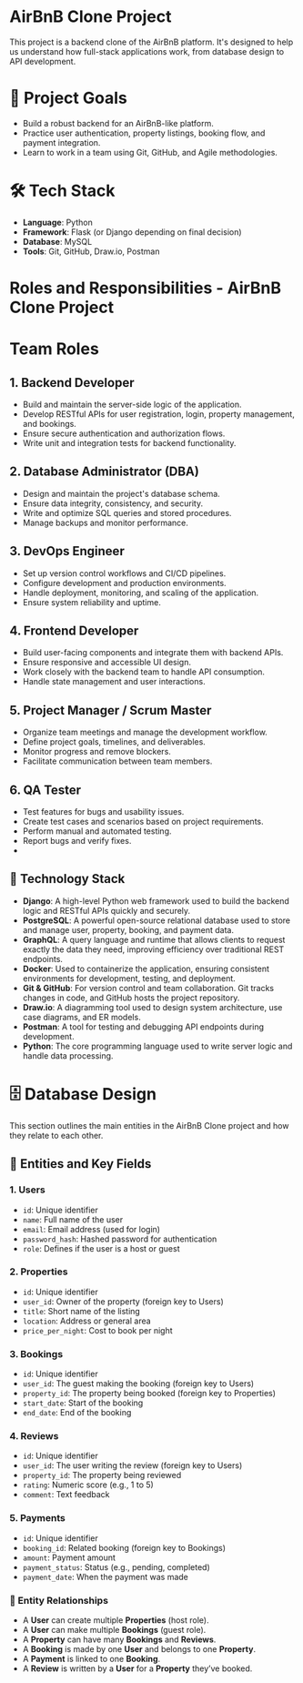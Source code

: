 # AirBnB Clone Project

This project is a backend clone of the AirBnB platform. It's designed to help us understand how full-stack applications work, from database design to API development.

#  📌 Project Goals

- Build a robust backend for an AirBnB-like platform.
- Practice user authentication, property listings, booking flow, and payment integration.
- Learn to work in a team using Git, GitHub, and Agile methodologies.

# 🛠️ Tech Stack

- **Language**: Python
- **Framework**: Flask (or Django depending on final decision)
- **Database**: MySQL
- **Tools**: Git, GitHub, Draw.io, Postman
# Roles and Responsibilities - AirBnB Clone Project

# Team Roles

## 1. Backend Developer
- Build and maintain the server-side logic of the application.
- Develop RESTful APIs for user registration, login, property management, and bookings.
- Ensure secure authentication and authorization flows.
- Write unit and integration tests for backend functionality.

## 2. Database Administrator (DBA)
- Design and maintain the project's database schema.
- Ensure data integrity, consistency, and security.
- Write and optimize SQL queries and stored procedures.
- Manage backups and monitor performance.

## 3. DevOps Engineer
- Set up version control workflows and CI/CD pipelines.
- Configure development and production environments.
- Handle deployment, monitoring, and scaling of the application.
- Ensure system reliability and uptime.

## 4. Frontend Developer 
- Build user-facing components and integrate them with backend APIs.
- Ensure responsive and accessible UI design.
- Work closely with the backend team to handle API consumption.
- Handle state management and user interactions.

## 5. Project Manager / Scrum Master
- Organize team meetings and manage the development workflow.
- Define project goals, timelines, and deliverables.
- Monitor progress and remove blockers.
- Facilitate communication between team members.

## 6. QA Tester
- Test features for bugs and usability issues.
- Create test cases and scenarios based on project requirements.
- Perform manual and automated testing.
- Report bugs and verify fixes.
- 
## 🧰 Technology Stack
- **Django**: A high-level Python web framework used to build the backend logic and RESTful APIs quickly and securely.
- **PostgreSQL**: A powerful open-source relational database used to store and manage user, property, booking, and payment data.
- **GraphQL**: A query language and runtime that allows clients to request exactly the data they need, improving efficiency over traditional REST endpoints.
- **Docker**: Used to containerize the application, ensuring consistent environments for development, testing, and deployment.
- **Git & GitHub**: For version control and team collaboration. Git tracks changes in code, and GitHub hosts the project repository.
- **Draw.io**: A diagramming tool used to design system architecture, use case diagrams, and ER models.
- **Postman**: A tool for testing and debugging API endpoints during development.
- **Python**: The core programming language used to write server logic and handle data processing.

# 🗄️ Database Design

This section outlines the main entities in the AirBnB Clone project and how they relate to each other.

## 📌 Entities and Key Fields

### 1. Users
- `id`: Unique identifier
- `name`: Full name of the user
- `email`: Email address (used for login)
- `password_hash`: Hashed password for authentication
- `role`: Defines if the user is a host or guest

### 2. Properties
- `id`: Unique identifier
- `user_id`: Owner of the property (foreign key to Users)
- `title`: Short name of the listing
- `location`: Address or general area
- `price_per_night`: Cost to book per night

### 3. Bookings
- `id`: Unique identifier
- `user_id`: The guest making the booking (foreign key to Users)
- `property_id`: The property being booked (foreign key to Properties)
- `start_date`: Start of the booking
- `end_date`: End of the booking

### 4. Reviews
- `id`: Unique identifier
- `user_id`: The user writing the review (foreign key to Users)
- `property_id`: The property being reviewed
- `rating`: Numeric score (e.g., 1 to 5)
- `comment`: Text feedback

### 5. Payments
- `id`: Unique identifier
- `booking_id`: Related booking (foreign key to Bookings)
- `amount`: Payment amount
- `payment_status`: Status (e.g., pending, completed)
- `payment_date`: When the payment was made

### 🔗 Entity Relationships

- A **User** can create multiple **Properties** (host role).
- A **User** can make multiple **Bookings** (guest role).
- A **Property** can have many **Bookings** and **Reviews**.
- A **Booking** is made by one **User** and belongs to one **Property**.
- A **Payment** is linked to one **Booking**.
- A **Review** is written by a **User** for a **Property** they’ve booked.


